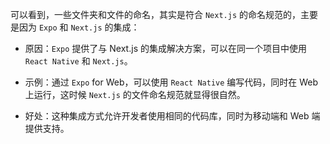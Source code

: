 可以看到，一些文件夹和文件的命名，其实是符合 `Next.js` 的命名规范的，主要是因为 `Expo` 和 `Next.js` 的集成：

- 原因：`Expo` 提供了与 Next.js 的集成解决方案，可以在同一个项目中使用 `React Native` 和 `Next.js`。

- 示例：通过 `Expo` for Web，可以使用 `React Native` 编写代码，同时在 Web 上运行，这时候 `Next.js` 的文件命名规范就显得很自然。

- 好处：这种集成方式允许开发者使用相同的代码库，同时为移动端和 Web 端提供支持。
